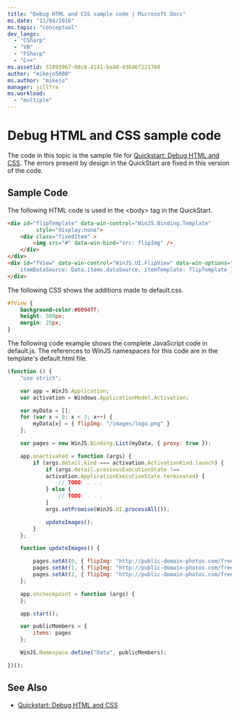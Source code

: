 ```yaml
---
title: "Debug HTML and CSS sample code | Microsoft Docs"
ms.date: "11/04/2016"
ms.topic: "conceptual"
dev_langs:
  - "CSharp"
  - "VB"
  - "FSharp"
  - "C++"
ms.assetid: 51893967-98c8-4141-ba40-03646f221760
author: "mikejo5000"
ms.author: "mikejo"
manager: jillfra
ms.workload:
  - "multiple"
---
```

# Debug HTML and CSS sample code

The code in this topic is the sample file for [Quickstart: Debug HTML and CSS](../debugger/quickstart-debug-html-and-css.md). The errors present by design in the QuickStart are fixed in this version of the code.

## Sample Code
The following HTML code is used in the \<body> tag in the QuickStart.

```html
<div id="flipTemplate" data-win-control="WinJS.Binding.Template"
         style="display:none">
    <div class="fixedItem" >
        <img src="#" data-win-bind="src: flipImg" />
    </div>
</div>
<div id="fView" data-win-control="WinJS.UI.FlipView" data-win-options="{
    itemDataSource: Data.items.dataSource, itemTemplate: flipTemplate }">
</div>
```

The following CSS shows the additions made to default.css.

```css
#fView {
    background-color:#0094ff;
    height: 500px;
    margin: 25px;
}
```

The following code example shows the complete JavaScript code in default.js. The references to WinJS namespaces for this code are in the template's default.html file.

```javascript
(function () {
    "use strict";

    var app = WinJS.Application;
    var activation = Windows.ApplicationModel.Activation;

    var myData = [];
    for (var x = 0; x < 3; x++) {
        myData[x] = { flipImg: "/images/logo.png" }
    };

    var pages = new WinJS.Binding.List(myData, { proxy: true });

    app.onactivated = function (args) {
        if (args.detail.kind === activation.ActivationKind.launch) {
            if (args.detail.previousExecutionState !==
            activation.ApplicationExecutionState.terminated) {
                // TODO: . . .
            } else {
                // TODO: . . .
            }
            args.setPromise(WinJS.UI.processAll());

            updateImages();
        }
    };

    function updateImages() {

        pages.setAt(0, { flipImg: "http://public-domain-photos.com/free-stock-photos-1/flowers/cactus-76.jpg" });
        pages.setAt(1, { flipImg: "http://public-domain-photos.com/free-stock-photos-1/flowers/cactus-77.jpg" });
        pages.setAt(2, { flipImg: "http://public-domain-photos.com/free-stock-photos-1/flowers/cactus-78.jpg" });
    };

    app.oncheckpoint = function (args) {
    };

    app.start();

    var publicMembers = {
        items: pages
    };

    WinJS.Namespace.define("Data", publicMembers);

})();
```

## See Also
- [Quickstart: Debug HTML and CSS](../debugger/quickstart-debug-html-and-css.md)
